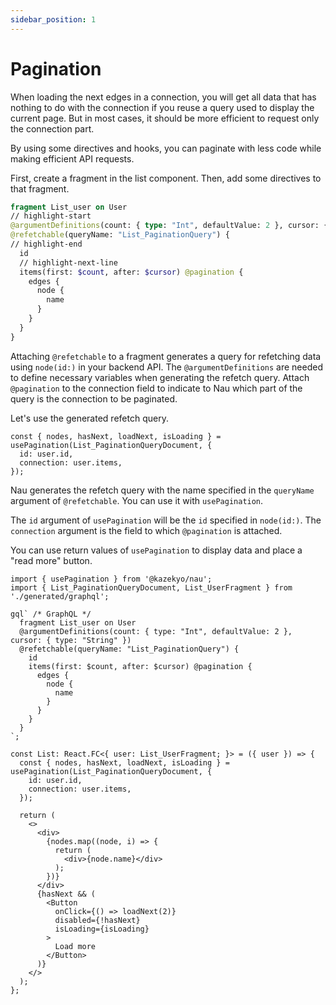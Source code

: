 ```yaml
---
sidebar_position: 1
---
```


# Pagination
When loading the next edges in a connection, you will get all data that has nothing to do with the connection if you reuse a query used to display the current page. But in most cases, it should be more efficient to request only the connection part.

By using some directives and hooks, you can paginate with less code while making efficient API requests.

First, create a fragment in the list component. Then, add some directives to that fragment.
```graphql
fragment List_user on User
// highlight-start
@argumentDefinitions(count: { type: "Int", defaultValue: 2 }, cursor: { type: "String" })
@refetchable(queryName: "List_PaginationQuery") {
// highlight-end
  id
  // highlight-next-line
  items(first: $count, after: $cursor) @pagination {
    edges {
      node {
        name
      }
    }
  }
}
```
Attaching `@refetchable` to a fragment generates a query for refetching data using `node(id:)` in your backend API. The `@argumentDefinitions` are needed to define necessary variables when generating the refetch query. Attach `@pagination` to the connection field to indicate to Nau which part of the query is the connection to be paginated.

Let's use the generated refetch query.

```tsx
const { nodes, hasNext, loadNext, isLoading } = usePagination(List_PaginationQueryDocument, {
  id: user.id,
  connection: user.items,
});
```
Nau generates the refetch query with the name specified in the `queryName` argument of `@refetchable`. You can use it with `usePagination`.

The `id` argument of `usePagination` will be the `id` specified in `node(id:)`. The `connection` argument is the field to which `@pagination` is attached.


You can use return values of `usePagination` to display data and place a "read more" button.

```tsx title="src/List.tsx"
import { usePagination } from '@kazekyo/nau';
import { List_PaginationQueryDocument, List_UserFragment } from './generated/graphql';

gql` /* GraphQL */
  fragment List_user on User
  @argumentDefinitions(count: { type: "Int", defaultValue: 2 }, cursor: { type: "String" })
  @refetchable(queryName: "List_PaginationQuery") {
    id
    items(first: $count, after: $cursor) @pagination {
      edges {
        node {
          name
        }
      }
    }
  }
`;

const List: React.FC<{ user: List_UserFragment; }> = ({ user }) => {
  const { nodes, hasNext, loadNext, isLoading } = usePagination(List_PaginationQueryDocument, {
    id: user.id,
    connection: user.items,
  });

  return (
    <>
      <div>
        {nodes.map((node, i) => {
          return (
            <div>{node.name}</div>
          );
        })}
      </div>
      {hasNext && (
        <Button
          onClick={() => loadNext(2)}
          disabled={!hasNext}
          isLoading={isLoading}
        >
          Load more
        </Button>
      )}
    </>
  );
};
```
